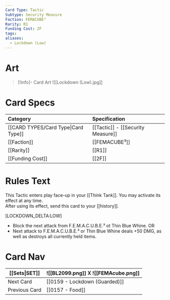 ```yaml
---
Card Type: Tactic
Subtype: Security Measure
Faction: FEMACUBE³
Rarity: R1
Funding Cost: 2F
tags: 
aliases:
  - Lockdown (Low)
---
```

# Art

> [!info]- Card Art
> ![[Lockdown (Low).jpg]]

# Card Specs

| Category | Specification| 
| :--- | :--- |
| [[CARD TYPES/Card Type\|Card Type]] | [[Tactic]] - [[Security Measure]] |
| [[Faction]] | [[FEMACUBE³]] |  
| [[Rarity]] | [[R1]] |  
| [[Funding Cost]] | [[2F]] |  

# Rules Text  

This Tactic enters play face-up in your [[Think Tank]]. 
You may activate its effect at any time.  
After using its effect, send this card to your [[history]].  

[LOCKDOWN_DELTA:LOW] 
- Block the next attack from F.E.M.A.C.U.B.E.³  ot Thin Blue Whine.
OR
- Next attack to F.E.M.A.C.U.B.E.³ or Thin Blue Whine deals +50 DMG, as well as destroys all currently held items.

# Card Nav

| [[Sets\|SET]] |  ![[BL2099.png]] 𐌢 ![[FEMAcube.png]] |
| ------------- | ------------------------------ |
| Next Card     | [[0159 - Lockdown (Guarded)]] |
| Previous Card | [[0157 - Food]] |


